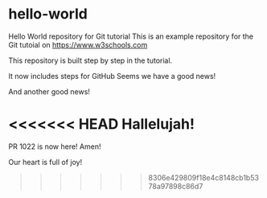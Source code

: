 # hello-world
Hello World repository for Git tutorial
This is an example repository for the Git tutoial on https://www.w3schools.com

This repository is built step by step in the tutorial.

It now includes steps for GitHub
Seems we have a good news!

And another good news!

<<<<<<< HEAD
Hallelujah!
=======
PR 1022 is now here! Amen!

Our heart is full of joy!
>>>>>>> 8306e429809f18e4c8148cb1b5378a97898c86d7
